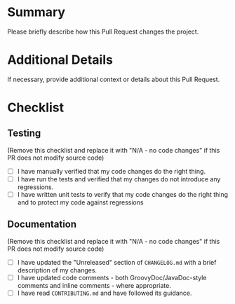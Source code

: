 Summary
==============================

Please briefly describe how this Pull Request changes the project.

Additional Details
==============================

If necessary, provide additional context or details about this Pull Request.

Checklist
==============================

Testing
-------------------------

(Remove this checklist and replace it with "N/A - no code changes" if this PR does not modify source code)

* [ ] I have manually verified that my code changes do the right thing.
* [ ] I have run the tests and verified that my changes do not introduce any regressions.
* [ ] I have written unit tests to verify that my code changes do the right thing and to protect my code against regressions

Documentation
-------------------------

(Remove this checklist and replace it with "N/A - no code changes" if this PR does not modify source code)

* [ ] I have updated the "Unreleased" section of `CHANGELOG.md` with a brief description of my changes.
* [ ] I have updated code comments - both GroovyDoc/JavaDoc-style comments and inline comments - where appropriate.
* [ ] I have read `CONTRIBUTING.md` and have followed its guidance.

